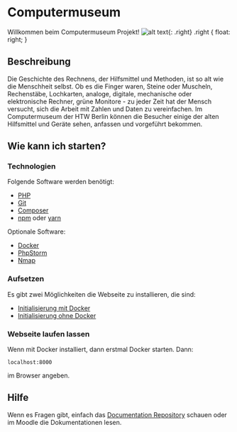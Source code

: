# Computermuseum

Willkommen beim Computermuseum Projekt!
![alt text](https://www.sammlungen.htw-berlin.de/computermuseum/thumb_gal_C64_01.png){: .right}
.right {
    float: right;
}

## Beschreibung

Die Geschichte des Rechnens, der Hilfsmittel und Methoden, ist so alt wie die Menschheit selbst. Ob es die Finger waren, Steine oder Muscheln, Rechenstäbe, Lochkarten, analoge, digitale, mechanische oder elektronische Rechner, grüne Monitore - zu jeder Zeit hat der Mensch versucht, sich die Arbeit mit Zahlen und Daten zu vereinfachen. Im Computermuseum der HTW Berlin können die Besucher einige der alten Hilfsmittel und Geräte sehen, anfassen und vorgeführt bekommen. 

## Wie kann ich starten?

### Technologien

Folgende Software werden benötigt:
* [PHP](https://www.php.net/)
* [Git](https://www.php.net/)
* [Composer](https://www.php.net/)
* [npm](https://www.php.net/) oder [yarn](https://www.php.net/)

Optionale Software:
* [Docker](https://www.docker.com/)
* [PhpStorm](https://www.jetbrains.com/phpstorm/)
* [Nmap](https://nmap.org/)

### Aufsetzen

Es gibt zwei Möglichkeiten die Webseite zu installieren, die sind:
* [Initialisierung mit Docker](https://github.com/htwb-computermuseum/Documentation/tree/master/docs/dashboard/docker.md)
* [Initialisierung ohne Docker](https://github.com/htwb-computermuseum/Documentation/tree/master/docs/dashboard/setup-win-mac.md)

### Webseite laufen lassen

Wenn mit Docker installiert, dann erstmal Docker starten.
Dann:
```
localhost:8000
```
im Browser angeben.

## Hilfe

Wenn es Fragen gibt, einfach das [Documentation Repository](https://github.com/htwb-computermuseum/Documentation/tree/master/docs) schauen oder im Moodle die Dokumentationen lesen.
